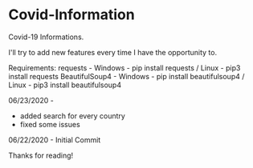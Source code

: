 # Covid-Information
Covid-19 Informations.

I'll try to add new features every time I have the opportunity to.

Requirements:
requests - Windows - pip install requests / Linux - pip3 install requests
BeautifulSoup4 - Windows - pip install beautifulsoup4 / Linux - pip3 install beautifulsoup4

06/23/2020 -
- added search for every country
- fixed some issues

06/22/2020 - 
Initial Commit

Thanks for reading!
